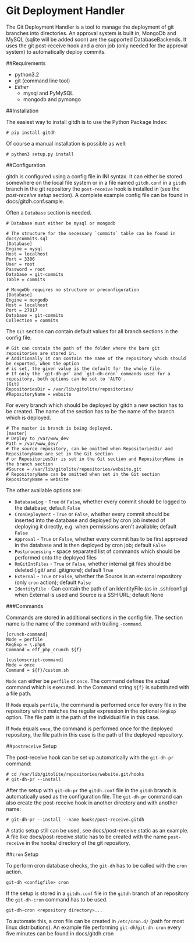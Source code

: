 Git Deployment Handler
=======================

The Git Deployment Handler is a tool to manage the deployment of git branches into directories.
An approval system is built in, MongoDb and MySQL (sqlite will be added soon) are the supported DatabaseBackends.
It uses the git post-receive hook and a cron job (only needed for the approval system) to automatically deploy commits.

##Requirements

 * python3.2
 * git (command line tool)
 * _Either_
   * mysql and PyMySQL
   * mongodb and pymongo

##Installation

The easiest way to install gitdh is to use the Python Package Index:

    # pip install gitdh

Of course a manual installation is possible as well:

    # python3 setup.py install

##Configuration

gitdh is configured using a config file in INI syntax.
It can either be stored somewhere on the local file system or in a file named `gitdh.conf` in a `gitdh` branch in the git repository the `post-receive` hook is installed in (see the _post-receive setup_ section).
A complete example config file can be found in docs/gitdh.conf.sample.

Often a `Database` section is needed.

    # Database must either be mysql or mongodb
    
    # The structure for the necessary `commits` table can be found in docs/commits.sql
    [Database]
    Engine = mysql
    Host = localhost
    Port = 3306
    User = root
    Password = root
    Database = git-commits
    Table = commits
    
    # MongoDb requires no structure or preconfiguration
    [Database]
    Engine = mongodb
    Host = localhost
    Port = 27017
    Database = git-commits
    Collection = commits

The `Git` section can contain default values for all branch sections in the config file.

    # Git can contain the path of the folder where the bare git repositories are stored in.
    # Additionally it can contain the name of the repository which should be exported, when the option
    # is set, the given value is the default for the whole file.
    # If only the `git-dh-pr` and `git-dh-cron` commands used for a repository, both options can be set to 'AUTO'.
    [Git]
    RepositoriesDir = /var/lib/gitolite/repositories/
    #RepositoryName = website

For every branch which should be deployed by gitdh a new section has to be created. The name of the section has to be the name of the branch which is deployed.

    # The master is branch is being deployed.
    [master]
    # Deploy to /var/www_dev
    Path = /var/www_dev/
    # The source repository, can be omitted when RepositoriesDir and RepositoryName are set in the Git section
    # or RepositoriesDir is set in the Git section and RepositoryName in the branch section
    #Source = /var/lib/gitolite/repositories/website.git
    # RepositoryName can be omitted when set in the Git section
    RepositoryName = website

The other available options are:

 * `DatabaseLog` - `True` or `False`, whether every commit should be logged to the database; default `False`
 * `CronDeployment` - `True` or `False`, whether every commit should be inserted into the database and deployed by cron job instead of deploying it directly, e.g. when permissions aren't available; default `False`
 * `Approval` - `True` or `False`, whether every commit has to be first approved in the database and is then deployed by cron job; default `False`
 * `Postprocessing` - space separated list of commands which should be performed onto the deployed files
 * `RmGitIntFiles` - `True` or `False`, whether internal git files should be deleted (.git/ and .gitignore); default `True`
 * `External` - `True` or `False`, whether the Source is an external repository (only `cron` action); default `False`
 * `IdentityFile` - Can contain the path of an IdentityFile (as in .ssh/config) when External is used and Source is a SSH URL; default None

###Commands

Commands are stored in additional sections in the config file.
The section name is the name of the command with trailing `-command`.

    [crunch-command]
    Mode = perfile
    RegExp = \.php$
    Command = eff_php_crunch ${f}
    
    [customscript-command]
    Mode = once
    Command = ${f}/custom.sh

`Mode` can either be `perfile` or `once`. The command defines the actual command which is executed.
In the Command string `${f}` is substituted with a file path.

If `Mode` equals `perfile`, the command is performed once for every file in the repository which matches the regular expression in the optional `RegExp` option. The file path is the path of the individual file in this case.

If `Mode` equals `once`, the command is performed once for the deployed repository, the file path in this case is the path of the deployed repository.

##`postreceive` Setup

The post-receive hook can be set up automatically with the `git-dh-pr` command:

    # cd /var/lib/gitolite/repositories/website.git/hooks
    # git-dh-pr --install

After the setup with `git-dh-pr` the `gitdh.conf` file in the `gitdh` branch is automatically used as the configuration file. The `git-dh-pr` command can also create the post-receive hook in another directory and with another name:

    # git-dh-pr --install --name hooks/post-receive.gitdh

A static setup still can be used, see docs/post-receive.static as an example. A file like docs/post-receive.static has to be created with the name `post-receive` in the hooks/ directory of the git repository.

##`cron` Setup

To perform cron database checks, the `git-dh` has to be called with the `cron` action.

    git-dh <configfile> cron

If the setup is stored in a `gitdh.conf` file in the `gitdh` branch of an repository the `git-dh-cron` command has to be used.

    git-dh-cron <repository directory>...

To automate this, a cron file can be created in `/etc/cron.d/` (path for most linux distributions).
An example file performing `git-dh`/`git-dh-cron` every five minutes can be found in docs/gitdh.cron
